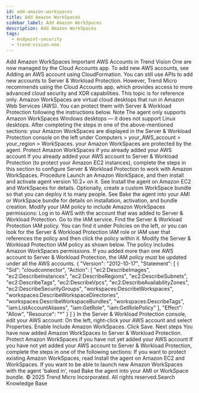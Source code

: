 ```yaml
---
id: add-amazon-workspaces
title: Add Amazon WorkSpaces
sidebar_label: Add Amazon WorkSpaces
description: Add Amazon WorkSpaces
tags:
  - endpoint-security
  - trend-vision-one
---
```


 Add Amazon WorkSpaces Important AWS Accounts in Trend Vision One are now managed by the Cloud Accounts app. To add new AWS accounts, see Adding an AWS account using CloudFormation. You can still use APIs to add new accounts to Server & Workload Protection. However, Trend Micro recommends using the Cloud Accounts app, which provides access to more advanced cloud security and XDR capabilities. This topic is for reference only. Amazon WorkSpaces are virtual cloud desktops that run in Amazon Web Services (AWS). You can protect them with Server & Workload Protection following the instructions below. Note The agent only supports Amazon WorkSpaces Windows desktops — it does not support Linux desktops. After completing the steps in one of the above-mentioned sections: your Amazon WorkSpaces are displayed in the Server & Workload Protection console on the left under Computers > your_AWS_account > your_region > WorkSpaces. your Amazon WorkSpaces are protected by the agent. Protect Amazon WorkSpaces if you already added your AWS account If you already added your AWS account to Server & Workload Protection (to protect your Amazon EC2 instances), complete the steps in this section to configure Server & Workload Protection to work with Amazon WorkSpaces. Procedure Launch an Amazon WorkSpace, and then install and activate agent version 10.2+ on it. See Install the agent on Amazon EC2 and WorkSpaces for details. Optionally, create a custom WorkSpace bundle so that you can deploy it to many people. See Bake the agent into your AMI or WorkSpace bundle for details on installation, activation, and bundle creation. Modify your IAM policy to include Amazon WorkSpaces permissions: Log in to AWS with the account that was added to Server & Workload Protection. Go to the IAM service. Find the Server & Workload Protection IAM policy. You can find it under Policies on the left, or you can look for the Server & Workload Protection IAM role or IAM user that references the policy and then click the policy within it. Modify the Server & Workload Protection IAM policy as shown below. The policy includes Amazon WorkSpaces permissions. If you added more than one AWS account to Server & Workload Protection, the IAM policy must be updated under all the AWS accounts. { "Version": "2012-10-17", "Statement": [ { "Sid": "cloudconnector", "Action": [ "ec2:DescribeImages", "ec2:DescribeInstances", "ec2:DescribeRegions", "ec2:DescribeSubnets", "ec2:DescribeTags", "ec2:DescribeVpcs", "ec2:DescribeAvailabilityZones", "ec2:DescribeSecurityGroups", "workspaces:DescribeWorkspaces", "workspaces:DescribeWorkspaceDirectories", "workspaces:DescribeWorkspaceBundles", "workspaces:DescribeTags", "iam:ListAccountAliases", "iam:GetRole", "iam:GetRolePolicy" ], "Effect": "Allow", "Resource": "*" } ] } In the Server & Workload Protection console, edit your AWS account: On the left, right-click your AWS account and select Properties. Enable Include Amazon WorkSpaces. Click Save. Next steps You have now added Amazon WorkSpaces to Server & Workload Protection. Protect Amazon WorkSpaces if you have not yet added your AWS account If you have not yet added your AWS account to Server & Workload Protection, complete the steps in one of the following sections: If you want to protect existing Amazon WorkSpaces, read Install the agent on Amazon EC2 and WorkSpaces. If you want to be able to launch new Amazon WorkSpaces with the agent 'baked in', read Bake the agent into your AMI or WorkSpace bundle. © 2025 Trend Micro Incorporated. All rights reserved.Search Knowledge Base